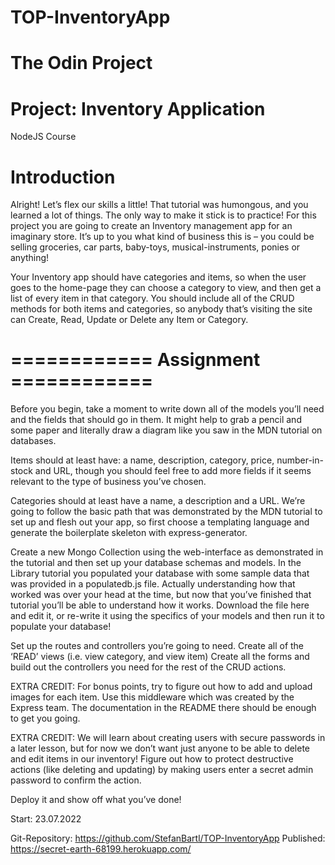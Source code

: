 # TOP-InventoryApp

# The Odin Project

# Project: Inventory Application
NodeJS Course

# Introduction
Alright! Let’s flex our skills a little! That tutorial was humongous, and you learned a lot of things. The only way to make it stick is to practice! For this project you are going to create an Inventory management app for an imaginary store. It’s up to you what kind of business this is – you could be selling groceries, car parts, baby-toys, musical-instruments, ponies or anything!

Your Inventory app should have categories and items, so when the user goes to the home-page they can choose a category to view, and then get a list of every item in that category. You should include all of the CRUD methods for both items and categories, so anybody that’s visiting the site can Create, Read, Update or Delete any Item or Category.

# ============ Assignment ============
Before you begin, take a moment to write down all of the models you’ll need and the fields that should go in them. It might help to grab a pencil and some paper and literally draw a diagram like you saw in the MDN tutorial on databases.

Items should at least have: a name, description, category, price, number-in-stock and URL, though you should feel free to add more fields if it seems relevant to the type of business you’ve chosen.

Categories should at least have a name, a description and a URL.
We’re going to follow the basic path that was demonstrated by the MDN tutorial to set up and flesh out your app, so first choose a templating language and generate the boilerplate skeleton with express-generator.

Create a new Mongo Collection using the web-interface as demonstrated in the tutorial and then set up your database schemas and models.
In the Library tutorial you populated your database with some sample data that was provided in a populatedb.js file. Actually understanding how that worked was over your head at the time, but now that you’ve finished that tutorial you’ll be able to understand how it works. Download the file here and edit it, or re-write it using the specifics of your models and then run it to populate your database!

Set up the routes and controllers you’re going to need.
Create all of the ‘READ’ views (i.e. view category, and view item)
Create all the forms and build out the controllers you need for the rest of the CRUD actions.

EXTRA CREDIT: For bonus points, try to figure out how to add and upload images for each item. Use this middleware which was created by the Express team. The documentation in the README there should be enough to get you going.

EXTRA CREDIT: We will learn about creating users with secure passwords in a later lesson, but for now we don’t want just anyone to be able to delete and edit items in our inventory! Figure out how to protect destructive actions (like deleting and updating) by making users enter a secret admin password to confirm the action.

Deploy it and show off what you’ve done!

Start: 23.07.2022


Git-Repository:
https://github.com/StefanBartl/TOP-InventoryApp
Published:
https://secret-earth-68199.herokuapp.com/   